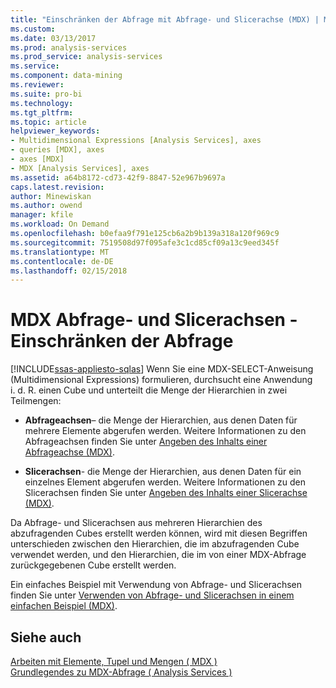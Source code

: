 ```yaml
---
title: "Einschränken der Abfrage mit Abfrage- und Slicerachse (MDX) | Microsoft Docs"
ms.custom: 
ms.date: 03/13/2017
ms.prod: analysis-services
ms.prod_service: analysis-services
ms.service: 
ms.component: data-mining
ms.reviewer: 
ms.suite: pro-bi
ms.technology: 
ms.tgt_pltfrm: 
ms.topic: article
helpviewer_keywords:
- Multidimensional Expressions [Analysis Services], axes
- queries [MDX], axes
- axes [MDX]
- MDX [Analysis Services], axes
ms.assetid: a64b8172-cd73-42f9-8847-52e967b9697a
caps.latest.revision: 
author: Minewiskan
ms.author: owend
manager: kfile
ms.workload: On Demand
ms.openlocfilehash: b0efaa9f791e125cb6a2b9b139a318a120f969c9
ms.sourcegitcommit: 7519508d97f095afe3c1cd85cf09a13c9eed345f
ms.translationtype: MT
ms.contentlocale: de-DE
ms.lasthandoff: 02/15/2018
---
```

# <a name="mdx-query-and-slicer-axes---restricting-the-query"></a>MDX Abfrage- und Slicerachsen - Einschränken der Abfrage
[!INCLUDE[ssas-appliesto-sqlas](../../../includes/ssas-appliesto-sqlas.md)]
Wenn Sie eine MDX-SELECT-Anweisung (Multidimensional Expressions) formulieren, durchsucht eine Anwendung i. d. R. einen Cube und unterteilt die Menge der Hierarchien in zwei Teilmengen:  
  
-   **Abfrageachsen**– die Menge der Hierarchien, aus denen Daten für mehrere Elemente abgerufen werden. Weitere Informationen zu den Abfrageachsen finden Sie unter [Angeben des Inhalts einer Abfrageachse &#40;MDX&#41;](../../../analysis-services/multidimensional-models/mdx/mdx-query-and-slicer-axes-specify-the-contents-of-a-query-axis.md).  
  
-   **Slicerachsen**- die Menge der Hierarchien, aus denen Daten für ein einzelnes Element abgerufen werden. Weitere Informationen zu den Slicerachsen finden Sie unter [Angeben des Inhalts einer Slicerachse &#40;MDX&#41;](../../../analysis-services/multidimensional-models/mdx/mdx-query-and-slicer-axes-specify-the-contents-of-a-slicer-axis.md).  
  
 Da Abfrage- und Slicerachsen aus mehreren Hierarchien des abzufragenden Cubes erstellt werden können, wird mit diesen Begriffen unterschieden zwischen den Hierarchien, die im abzufragenden Cube verwendet werden, und den Hierarchien, die im von einer MDX-Abfrage zurückgegebenen Cube erstellt werden.  
  
 Ein einfaches Beispiel mit Verwendung von Abfrage- und Slicerachsen finden Sie unter [Verwenden von Abfrage- und Slicerachsen in einem einfachen Beispiel &#40;MDX&#41;](../../../analysis-services/multidimensional-models/mdx/mdx-query-and-slicer-axes-using-axes-in-a-simple-example.md).  
  
## <a name="see-also"></a>Siehe auch  
 [Arbeiten mit Elemente, Tupel und Mengen &#40; MDX &#41;](../../../analysis-services/multidimensional-models/mdx/working-with-members-tuples-and-sets-mdx.md)   
 [Grundlegendes zu MDX-Abfrage &#40; Analysis Services &#41;](../../../analysis-services/multidimensional-models/mdx/mdx-query-fundamentals-analysis-services.md)  
  
  

